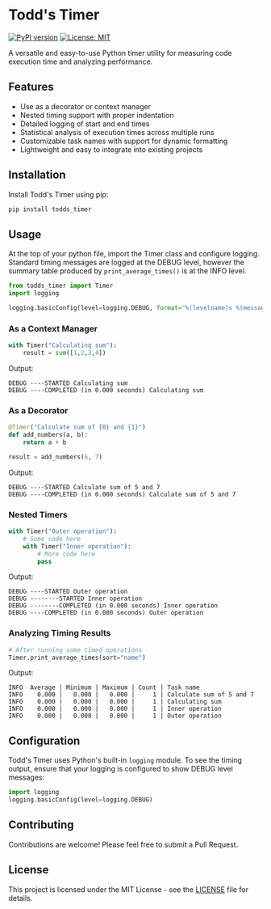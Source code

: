 # Todd's Timer

[![PyPI version](https://badge.fury.io/py/todds_timer.svg)](https://badge.fury.io/py/todds_timer)
[![License: MIT](https://img.shields.io/badge/License-MIT-yellow.svg)](https://opensource.org/licenses/MIT)

A versatile and easy-to-use Python timer utility for measuring code execution time and analyzing performance.

## Features

- Use as a decorator or context manager
- Nested timing support with proper indentation
- Detailed logging of start and end times
- Statistical analysis of execution times across multiple runs
- Customizable task names with support for dynamic formatting
- Lightweight and easy to integrate into existing projects

## Installation

Install Todd's Timer using pip:

```bash
pip install todds_timer
```

## Usage

At the top of your python file, import the Timer class and configure logging.
Standard timing messages are logged at the DEBUG level, however the summary table
produced by `print_average_times()` is at the INFO level.

```python
from todds_timer import Timer
import logging

logging.basicConfig(level=logging.DEBUG, format="%(levelname)s %(message)s")
```

### As a Context Manager

```python
with Timer("Calculating sum"):
    result = sum([1,2,3,4])
```
Output:
```
DEBUG ----STARTED Calculating sum
DEBUG ----COMPLETED (in 0.000 seconds) Calculating sum
```

### As a Decorator

```python
@Timer("Calculate sum of {0} and {1}")
def add_numbers(a, b):
    return a + b

result = add_numbers(5, 7)
```
Output:
```
DEBUG ----STARTED Calculate sum of 5 and 7
DEBUG ----COMPLETED (in 0.000 seconds) Calculate sum of 5 and 7
```

### Nested Timers

```python
with Timer("Outer operation"):
    # Some code here
    with Timer("Inner operation"):
        # More code here
        pass
```
Output:
```
DEBUG ----STARTED Outer operation
DEBUG --------STARTED Inner operation
DEBUG --------COMPLETED (in 0.000 seconds) Inner operation
DEBUG ----COMPLETED (in 0.000 seconds) Outer operation
```

### Analyzing Timing Results

```python
# After running some timed operations
Timer.print_average_times(sort="name")
```
Output:
```
INFO  Average | Minimum | Maximum | Count | Task name
INFO    0.000 |   0.000 |   0.000 |     1 | Calculate sum of 5 and 7
INFO    0.000 |   0.000 |   0.000 |     1 | Calculating sum
INFO    0.000 |   0.000 |   0.000 |     1 | Inner operation
INFO    0.000 |   0.000 |   0.000 |     1 | Outer operation
```

## Configuration

Todd's Timer uses Python's built-in `logging` module. To see the timing output, ensure that your logging is configured to show DEBUG level messages:

```python
import logging
logging.basicConfig(level=logging.DEBUG)
```

## Contributing

Contributions are welcome! Please feel free to submit a Pull Request.

## License

This project is licensed under the MIT License - see the [LICENSE](LICENSE) file for details.
